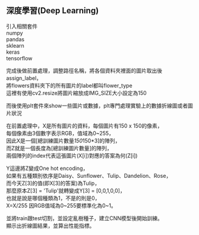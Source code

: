 ## 深度學習(Deep Learning)

引入相關套件  
numpy  
pandas  
sklearn  
keras  
tensorflow  
  
完成後做前置處理，調整路徑名稱，將各個資料夾裡面的圖片取出後assign_label，  
將flowers資料夾下的所有圖片的label都叫flower_type  
這裡有使用cv2.resize將圖片縮放成IMG_SIZE大小設定為150  
  
而後使用plt套件來show一些圖片或數據，plt專門處理實驗上的數據折線圖或者圖片狀況  
  
在前置處理中，X是所有圖片的資料，每個圖片有150 x 150的像素，  
每個像素由3個數字表示RGB，值域為0~255，  
因此X是一個[總訓練圖片數量*150*150*3]的陣列，  
而Z就是一個長度為[總訓練圖片數量]的陣列，  
兩個陣列的index代表這張圖片(X[i])對應的答案為何(Z[i])  

Y這邊將Z變成One hot encoding，  
如果有五種類別依序是Daisy、Sunflower、Tulip、Dandelion、Rose，  
而今天Z[3]的值(即X[3]的答案)為Tulip，  
那麼原本Z[3] = 'Tulip'就轉變成Y[3] = [0,0,1,0,0]，  
也就是說是哪個種類為1，不是的則是0，  
X=X/255 因RGB值域為0~255要標準化為0~1。  
  
並將train跟test切割，並設定亂樹種子，建立CNN模型後開始訓練。  
顯示出折線圖結果，並算出性能指標。  

